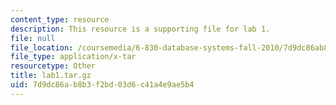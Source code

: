 ```yaml
---
content_type: resource
description: This resource is a supporting file for lab 1.
file: null
file_location: /coursemedia/6-830-database-systems-fall-2010/7d9dc86ab8b3f2bd03d6c41a4e9ae5b4_lab1.tar.gz
file_type: application/x-tar
resourcetype: Other
title: lab1.tar.gz
uid: 7d9dc86a-b8b3-f2bd-03d6-c41a4e9ae5b4
---
```

